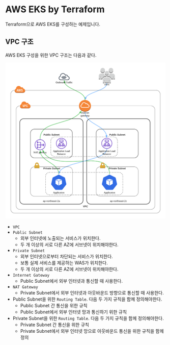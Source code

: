 # AWS EKS by Terraform
Terraform으로 AWS EKS를 구성하는 예제입니다.

## VPC 구조
AWS EKS 구성을 위한 VPC 구조는 다음과 같다.

![](./images/1.png)

- `VPC`
- `Public Subnet`
    - 외부 인터넷에 노출되는 서비스가 위치한다.
    - 두 개 이상의 서로 다른 AZ에 서브넷이 위치해야한다.
- `Private Subnet` 
    - 외부 인터넷으로부터 차단되는 서비스가 위치한다.
    - 보통 실제 서비스를 제공하는 WAS가 위치한다.
    - 두 개 이상의 서로 다른 AZ에 서브넷이 위치해야한다.
- `Internet Gateway`
    - Public Subnet에서 외부 인터넷과 통신할 때 사용한다.
- `NAT Gateway`
    - Private Subnet에서 외부 인터넷과 아웃바운드 방향으로 통신할 때 사용한다.
- Public Subnet을 위한 `Routing Table`. 다음 두 가지 규칙을 함께 정의해야한다.
    - Public Subnet 간 통신을 위한 규칙
    - Public Subnet에서 외부 인터넷 망과 통신하기 위한 규칙
- Private Subnet을 위한 `Routing Table`. 다음 두 가지 규칙을 함께 정의해야한다.
    - Private Subnet 간 통신을 위한 규칙
    - Private Subnet에서 외부 인터넷 망으로 아웃바운드 통신을 위한 규칙을 함께 정의